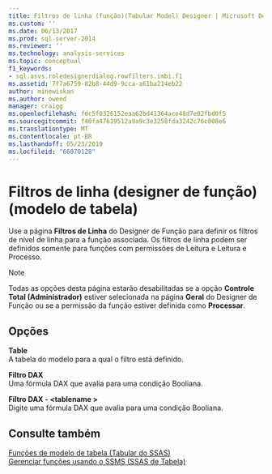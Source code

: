 ```yaml
---
title: Filtros de linha (função)(Tabular Model) Designer | Microsoft Docs
ms.custom: ''
ms.date: 06/13/2017
ms.prod: sql-server-2014
ms.reviewer: ''
ms.technology: analysis-services
ms.topic: conceptual
f1_keywords:
- sql.asvs.roledesignerdialog.rowfilters.imbi.f1
ms.assetid: 7f7a6759-82b8-44d9-9cca-a61ba214eb22
author: minewiskan
ms.author: owend
manager: craigg
ms.openlocfilehash: fdc5f0326152eaa62bd41364ace48d7e02fbd0f5
ms.sourcegitcommit: f40fa47619512a9a9c3e3258fda3242c76c008e6
ms.translationtype: MT
ms.contentlocale: pt-BR
ms.lasthandoff: 05/23/2019
ms.locfileid: "66070128"
---
```

# <a name="row-filters-role-designertabular-model"></a>Filtros de linha (designer de função) (modelo de tabela)
  Use a página **Filtros de Linha** do Designer de Função para definir os filtros de nível de linha para a função associada. Os filtros de linha podem ser definidos somente para funções com permissões de Leitura e Leitura e Processo.  
  
> [!NOTE]  
>  Todas as opções desta página estarão desabilitadas se a opção **Controle Total (Administrador)** estiver selecionada na página **Geral** do Designer de Função ou se a permissão da função estiver definida como **Processar**.  
  
## <a name="options"></a>Opções  
 **Table**  
 A tabela do modelo para a qual o filtro está definido.  
  
 **Filtro DAX**  
 Uma fórmula DAX que avalia para uma condição Booliana.  
  
 **Filtro DAX - \<tablename >**  
 Digite uma fórmula DAX que avalia para uma condição Booliana.  
  
## <a name="see-also"></a>Consulte também  
 [Funções de modelo de tabela &#40;Tabular do SSAS&#41;](tabular-models/roles-ssas-tabular.md)   
 [Gerenciar funções usando o SSMS &#40;SSAS de Tabela&#41;](tabular-models/manage-roles-by-using-ssms-ssas-tabular.md)  
  
  
